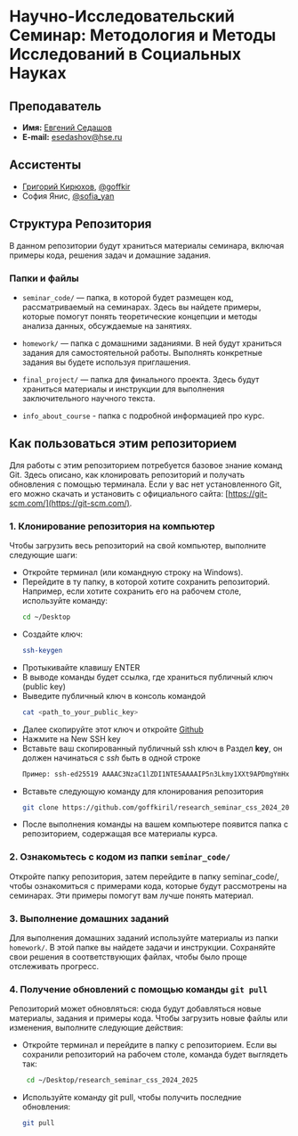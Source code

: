 # Научно-Исследовательский Семинар: Методология и Методы Исследований в Социальных Науках

## Преподаватель
- **Имя:** [Евгений Седашов](https://www.hse.ru/staff/sedashov)
- **E-mail:** [esedashov@hse.ru](mailto:esedashov@hse.ru)

## Ассистенты
- [Григорий Кирюхов](https://www.hse.ru/staff/KirilHSE/), [@goffkir](https://t.me/goffkir)
- София Янис, [@sofia_yan](https://t.me/sofia_yan)

## Структура Репозитория

В данном репозитории будут храниться материалы семинара, включая примеры кода, решения задач и домашние задания.

### Папки и файлы

- `seminar_code/` — папка, в которой будет размещен код, рассматриваемый на семинарах. Здесь вы найдете примеры, которые помогут понять теоретические концепции и методы анализа данных, обсуждаемые на занятиях.
  
- `homework/` — папка с домашними заданиями. В ней будут храниться задания для самостоятельной работы. Выполнять конкретные задания вы будете используя приглашения.

- `final_project/` — папка для финального проекта. Здесь будут храниться материалы и инструкции для выполнения заключительного научного текста.

- `info_about_course` - папка с подробной информацией про курс.

## Как пользоваться этим репозиторием

Для работы с этим репозиторием потребуется базовое знание команд Git. Здесь описано, как клонировать репозиторий и получать обновления с помощью терминала. Если у вас нет установленного Git, его можно скачать и установить с официального сайта: [https://git-scm.com/](https://git-scm.com/).

### 1. Клонирование репозитория на компьютер

Чтобы загрузить весь репозиторий на свой компьютер, выполните следующие шаги:

- Откройте терминал (или командную строку на Windows).
- Перейдите в ту папку, в которой хотите сохранить репозиторий. Например, если хотите сохранить его на рабочем столе, используйте команду:
  ```bash
  cd ~/Desktop
  ```
- Создайте ключ:
  ```bash
  ssh-keygen
  ```
- Протыкивайте клавишу ENTER
- В выводе команды будет ссылка, где храниться публичный ключ (public key)
- Выведите публичный ключ в консоль командой
  ```bash
  cat <path_to_your_public_key>
  ```
- Далее скопируйте этот ключ и откройте [Github](https://github.com/settings/keys)
- Нажмите на New SSH key
- Вставьте ваш скопированный публичный ssh ключ в Раздел **key**, он должен начинаться с *ssh* быть в одной строке
  ```bash
  Пример: ssh-ed25519 AAAAC3NzaC1lZDI1NTE5AAAAIP5n3Lkmy1XXt9APDmgYmHxODkBZNWJZmNPZzx+IBvI6 kiril@p415
  ```
- Вставьте следующую команду для клонирования репозитория
   ```bash
   git clone https://github.com/goffkiril/research_seminar_css_2024_2025.git
   ```
- После выполнения команды на вашем компьютере появится папка с репозиторием, содержащая все материалы курса.

### 2. Ознакомьтесь с кодом из папки `seminar_code/`
Откройте папку репозитория, затем перейдите в папку seminar_code/, чтобы ознакомиться с примерами кода, которые будут рассмотрены на семинарах. Эти примеры помогут вам лучше понять материал.

### 3. Выполнение домашних заданий
Для выполнения домашних заданий используйте материалы из папки `homework/`. В этой папке вы найдете задачи и инструкции. Сохраняйте свои решения в соответствующих файлах, чтобы было проще отслеживать прогресс.

### 4. Получение обновлений с помощью команды `git pull`
Репозиторий может обновляться: сюда будут добавляться новые материалы, задания и примеры кода. Чтобы загрузить новые файлы или изменения, выполните следующие действия:
 - Откройте терминал и перейдите в папку с репозиторием. Если вы сохранили репозиторий на рабочем столе, команда будет выглядеть так:
   ```bash
    cd ~/Desktop/research_seminar_css_2024_2025
   ```
- Используйте команду git pull, чтобы получить последние обновления:
    ```bash
    git pull
    ```




